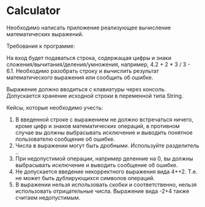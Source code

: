 # Calculator

Необходимо написать приложение реализующее вычисление математических выражений.

Требования к программе:

На вход будет подаваться строка, содержащая цифры и знаки сложения/вычитания/деления/умножения, например, 4.2 + 2 * 3 / 3 - 6.1.
Необходимо разобрать строку и вычислить результат математического выражения или сообщить об ошибке.

Выражение должно вводиться с клавиатуры через консоль.
Допускается хранение исходной строки в переменной типа String.

Кейсы, которые необходимо учесть:

1. В введенной строке с выражением не должно встречаться ничего, кроме цифр и знаков математических операций, в противном случае вы должны выбрасывать исключение и выводить понятное пользователю сообщение об ошибке.
2. Числа в выражении могут быть дробными. Используйте разделитель ..
3. При недопустимой операции, например деленние на 0, вы должны выбрасывать исключение и выводить сообщение об ошибке.
4. Не допускается введение некорректного выражения вида 4++2. Т.е. не может быть дублирующихся символов операций.
5. В выражении нельзя использовать скобки и соответственно, нельзя использовать отрицательные числа. Выражение вида -2+4 также считаем недопустимым.

